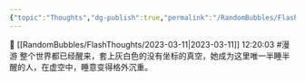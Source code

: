 ```yaml
---
{"topic":"Thoughts","dg-publish":true,"permalink":"/RandomBubbles/FlashThoughts/2023-03-11/","dgPassFrontmatter":true,"noteIcon":""}
---
```


📅 [[RandomBubbles/FlashThoughts/2023-03-11\|2023-03-11]] 12:20:03
#漫游 整个世界都已经醒来，套上灰白色的没有坐标的真空，她成为这里唯一半睡半醒的人，在虚空中，睡意变得格外沉重。
